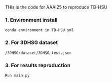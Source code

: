 THis is the code for AAAI25 to reproduce TB-HSU

### 1. Environment install
    conda environment in TB-HSU.yml
### 2. For 3DHSG dataset
    /3DHSG/dataset/3DHSG_test.json
### 3. For results reproduction 
    Run main.py
